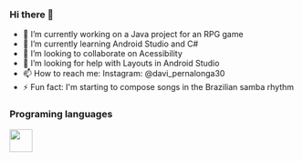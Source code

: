 ### Hi there 👋



- 🔭 I’m currently working on a Java project for an RPG game
- 🌱 I’m currently learning Android Studio and C#
- 👯 I’m looking to collaborate on Acessibility
- 🤔 I’m looking for help with Layouts in Android Studio
- 📫 How to reach me: Instagram: @davi_pernalonga30
- ⚡ Fun fact: I'm starting to compose songs in the Brazilian samba rhythm


### Programing languages

<img src="https://cdn.jsdelivr.net/gh/devicons/devicon/icons/cplusplus/cplusplus-original.svg" width="40" height="40"/>
